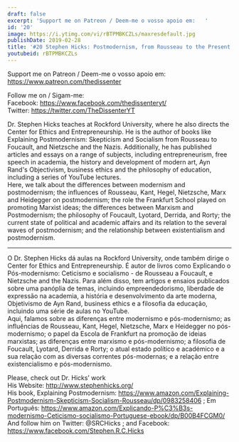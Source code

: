 ```yaml
---
draft: false
excerpt: 'Support me on Patreon / Deem-me o vosso apoio em:   '
id: '20'
image: https://i.ytimg.com/vi/rBTPMBKCZLs/maxresdefault.jpg
publishDate: 2019-02-28
title: '#20 Stephen Hicks: Postmodernism, from Rousseau to the Present'
youtubeid: rBTPMBKCZLs
---
```

Support me on Patreon / Deem-me o vosso apoio em:   
https://www.patreon.com/thedissenter

Follow me on / Sigam-me:  
Facebook: https://www.facebook.com/thedissenteryt/  
Twitter: https://twitter.com/TheDissenterYT

Dr. Stephen Hicks teaches at Rockford University, where he also directs the Center for Ethics and Entrepreneurship. He is the author of books like Explaining Postmodernism: Skepticism and Socialism from Rousseau to Foucault, and Nietzsche and the Nazis. Additionally, he has published articles and essays on a range of subjects, including entrepreneurism, free speech in academia, the history and development of modern art, Ayn Rand's Objectivism, business ethics and the philosophy of education, including a series of YouTube lectures.  
Here, we talk about the differences between modernism and postmodernism; the influences of Rousseau, Kant, Hegel, Nietzsche, Marx and Heidegger on postmodernism; the role the Frankfurt School played on promoting Marxist ideas; the differences between Marxism and Postmodernism; the philosophy of Foucault, Lyotard, Derrida, and Rorty; the current state of political and academic affairs and its relation to the several waves of postmodernism; and the relationship between existentialism and postmodernism.

---

O Dr. Stephen Hicks dá aulas na Rockford University, onde também dirige o Center for Ethics and Entrepreneurship. É autor de livros como Explicando o Pós-modernismo: Ceticismo e socialismo - de Rousseau a Foucault, e Nietzsche and the Nazis. Para além disso, tem artigos e ensaios publicados sobre uma panóplia de temas, incluindo empreendedorismo, liberdade de expressão na academia, a história e desenvolvimento da arte moderna, Objetivismo de Ayn Rand, business ethics e a filosofia da educação, incluindo uma série de aulas no YouTube.  
Aqui, falamos sobre as diferenças entre modernismo e pós-modernismo; as influências de Rousseau, Kant, Hegel, Nietzsche, Marx e Heidegger no pós-modernismo; o papel da Escola de Frankfurt na promoção de ideias marxistas; as diferenças entre marxismo e pós-modernismo; a filosofia de Foucault, Lyotard, Derrida e Rorty; o atual estado político e académico e a sua relação com as diversas correntes pós-modernas; e a relação entre existencialismo e pós-modernismo.

Please, check out Dr. Hicks’ work  
His Website: http://www.stephenhicks.org/  
His book, Explaining Postmodernism: https://www.amazon.com/Explaining-Postmodernism-Skepticism-Socialism-Rousseau/dp/0983258406 ; Em Português: https://www.amazon.com/Explicando-P%C3%B3s-modernismo-Ceticismo-socialismo-Portuguese-ebook/dp/B00B4FCGM0/  
And follow him on Twitter: @SRCHicks ; and Facebook: https://www.facebook.com/Stephen.R.C.Hicks